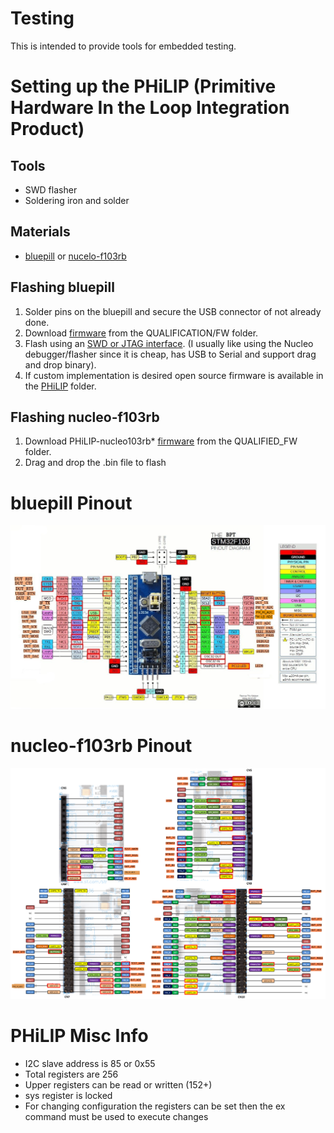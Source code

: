 # Testing
This is intended to provide tools for embedded testing.


# Setting up the PHiLIP (Primitive Hardware In the Loop Integration Product)

## Tools
- SWD flasher
- Soldering iron and solder

## Materials
- [bluepill](https://hackaday.com/2017/03/30/the-2-32-bit-arduino-with-debugging/) or [nucelo-f103rb](https://www.digikey.com/products/en?keywords=nucleo-f103rb)

## Flashing bluepill
1. Solder pins on the bluepill and secure the USB connector of not already done.
2. Download [firmware](QUALIFICATION/FW/) from the QUALIFICATION/FW folder.
3. Flash using an [SWD or JTAG interface](https://satoshinm.github.io/blog/171212_stm32_blue_pill_arm_development_board_first_look_bare_metal_programming.html).  (I usually like using the Nucleo debugger/flasher since it is cheap, has USB to Serial and support drag and drop binary).
4. If custom implementation is desired open source firmware is available in the [PHiLIP](FW/) folder.

## Flashing nucleo-f103rb
1. Download PHiLIP-nucleo103rb* [firmware](QUALIFIED_FW) from the QUALIFIED_FW folder.
2. Drag and drop the .bin file to flash

# bluepill Pinout
<a href="RESOURCES/PHiLIP-BLUEPILL-PINOUT.jpg">
    <img src="RESOURCES/PHiLIP-BLUEPILL-PINOUT.jpg" alt="drawing" width="720px"/>
</a>

# nucleo-f103rb Pinout
<a href="RESOURCES/PHiLIP-NUCLEOF103RB-PINOUT.png">
    <img src="RESOURCES/PHiLIP-NUCLEOF103RB-PINOUT.png" alt="drawing" width="720px"/>
</a>

# PHiLIP Misc Info
- I2C slave address is 85 or 0x55
- Total registers are 256
- Upper registers can be read or written (152+)
- sys register is locked
- For changing configuration the registers can be set then the ex command must be used to execute changes
